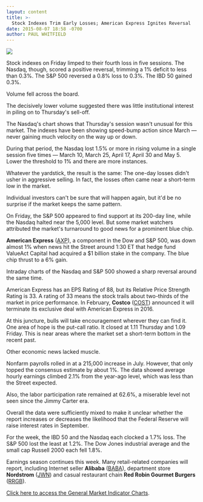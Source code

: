 ```yaml
---
layout: content
title: >-
  Stock Indexes Trim Early Losses; American Express Ignites Reversal
date: 2015-08-07 18:58 -0700
author: PAUL WHITFIELD
---
```






![](https://www.investors.com/wp-content/uploads/ibd-migrated-images/MPv_150810_635745591117647156.png)









  

Stock indexes on Friday limped to their fourth loss in five sessions. The Nasdaq, though, scored a positive reversal, trimming a 1% deficit to less than 0.3%. The S&P 500 reversed a 0.8% loss to 0.3%. The IBD 50 gained 0.3%.

  

Volume fell across the board.

  

The decisively lower volume suggested there was little institutional interest in piling on to Thursday's sell-off.

  

The Nasdaq's chart shows that Thursday's session wasn't unusual for this market. The indexes have been showing speed-bump action since March — never gaining much velocity on the way up or down.

  

During that period, the Nasdaq lost 1.5% or more in rising volume in a single session five times — March 10, March 25, April 17, April 30 and May 5. Lower the threshold to 1% and there are more instances.

  

Whatever the yardstick, the result is the same: The one-day losses didn't usher in aggressive selling. In fact, the losses often came near a short-term low in the market.

  

Individual investors can't be sure that will happen again, but it'd be no surprise if the market keeps the same pattern.

  

On Friday, the S&P 500 appeared to find support at its 200-day line, while the Nasdaq halted near the 5,000 level. But some market watchers attributed the market's turnaround to good news for a prominent blue chip.

  

**American Express** ([AXP](https://research.investors.com/quote.aspx?symbol=AXP)), a component in the Dow and S&P 500, was down almost 1% when news hit the Street around 1:30 ET that hedge fund ValueAct Capital had acquired a $1 billion stake in the company. The blue chip thrust to a 6% gain.

  

Intraday charts of the Nasdaq and S&P 500 showed a sharp reversal around the same time.

  

American Express has an EPS Rating of 88, but its Relative Price Strength Rating is 33. A rating of 33 means the stock trails about two-thirds of the market in price performance. In February, **Costco** ([COST](https://research.investors.com/quote.aspx?symbol=COST)) announced it will terminate its exclusive deal with American Express in 2016.

  

At this juncture, bulls will take encouragement wherever they can find it. One area of hope is the put-call ratio. It closed at 1.11 Thursday and 1.09 Friday. This is near areas where the market set a short-term bottom in the recent past.

  

Other economic news lacked muscle.

  

Nonfarm payrolls rolled in at a 215,000 increase in July. However, that only topped the consensus estimate by about 1%. The data showed average hourly earnings climbed 2.1% from the year-ago level, which was less than the Street expected.

  

Also, the labor participation rate remained at 62.6%, a miserable level not seen since the Jimmy Carter era.

  

Overall the data were sufficiently mixed to make it unclear whether the report increases or decreases the likelihood that the Federal Reserve will raise interest rates in September.

  

For the week, the IBD 50 and the Nasdaq each clocked a 1.7% loss. The S&P 500 lost the least at 1.2%. The Dow Jones industrial average and the small cap Russell 2000 each fell 1.8%.

  

Earnings season continues this week. Many retail-related companies will report, including Internet seller **Alibaba** ([BABA](https://research.investors.com/quote.aspx?symbol=BABA)), department store **Nordstrom** ([JWN](https://research.investors.com/quote.aspx?symbol=JWN)) and casual restaurant chain **Red Robin Gourmet Burgers** ([RRGB](https://research.investors.com/quote.aspx?symbol=RRGB)).

  

[Click here to access the General Market Indicator Charts](https://www.investors.com/pdf/GMI_081015.pdf).




